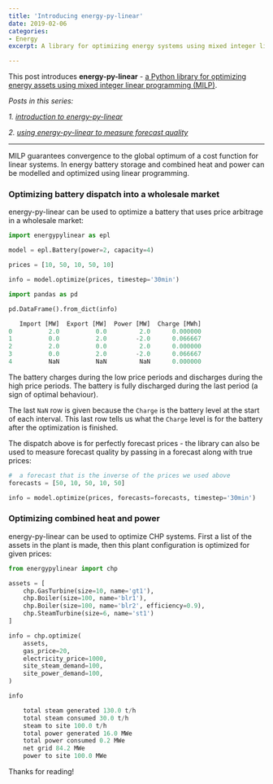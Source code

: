 ```yaml
---
title: 'Introducing energy-py-linear'
date: 2019-02-06
categories:
- Energy
excerpt: A library for optimizing energy systems using mixed integer linear programming.

---
```


This post introduces **energy-py-linear** - [a Python library for optimizing energy assets using mixed integer linear programming (MILP)](https://github.com/ADGEfficiency/energy-py-linear).

*Posts in this series:*

*1. [introduction to energy-py-linear](https://adgefficiency.com/intro-energy-py-linear/)*

*2. [using energy-py-linear to measure forecast quality](https://adgefficiency.com/energy-py-linear-forecast-quality/)*

---

MILP guarantees convergence to the global optimum of a cost function for linear systems.  In energy battery storage and combined heat and power can be modelled and optimized using linear programming.

### Optimizing battery dispatch into a wholesale market

energy-py-linear can be used to optimize a battery that uses price arbitrage in a wholesale market:

```python
import energypylinear as epl

model = epl.Battery(power=2, capacity=4)

prices = [10, 50, 10, 50, 10]

info = model.optimize(prices, timestep='30min')

import pandas as pd

pd.DataFrame().from_dict(info)

   Import [MW]  Export [MW]  Power [MW]  Charge [MWh]
0          2.0          0.0         2.0      0.000000
1          0.0          2.0        -2.0      0.066667
2          2.0          0.0         2.0      0.000000
3          0.0          2.0        -2.0      0.066667
4          NaN          NaN         NaN      0.000000
```

The battery charges during the low price periods and discharges during the high price periods.  The battery is fully discharged during the last period (a sign of optimal behaviour).  

The last `NaN` row is given because the `Charge` is the battery level at the start of each interval.  This last row tells us what the `Charge` level is for the battery after the optimization is finished.

The dispatch above is for perfectly forecast prices - the library can also be used to measure forecast quality by passing in a forecast along with true prices:

```python
#  a forecast that is the inverse of the prices we used above
forecasts = [50, 10, 50, 10, 50]

info = model.optimize(prices, forecasts=forecasts, timestep='30min')
```

### Optimizing combined heat and power

energy-py-linear can be used to optimize CHP systems.  First a list of the assets in the plant is made, then this plant configuration is optimized for given prices:

```python
from energypylinear import chp

assets = [
    chp.GasTurbine(size=10, name='gt1'),
    chp.Boiler(size=100, name='blr1'),
    chp.Boiler(size=100, name='blr2', efficiency=0.9),
    chp.SteamTurbine(size=6, name='st1')
]

info = chp.optimize(
    assets,
    gas_price=20,
    electricity_price=1000,
    site_steam_demand=100,
    site_power_demand=100,
)

info

    total steam generated 130.0 t/h
    total steam consumed 30.0 t/h
    steam to site 100.0 t/h
    total power generated 16.0 MWe
    total power consumed 0.2 MWe
    net grid 84.2 MWe
    power to site 100.0 MWe
```

Thanks for reading!
